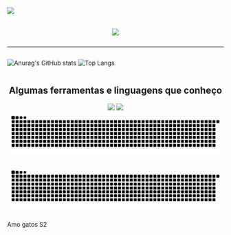 
<img align="left" src="https://visitor-badge.laobi.icu/badge?page_id=M4rcus-0.M4rcus-0" />

<h1 align="center">
  <a href="https://git.io/typing-svg">
    <img src="https://readme-typing-svg.herokuapp.com/?font=Rubik+Mono+One&size=35&center=true&vCenter=true&width=500&height=70&duration=3000&lines=Olá+devs!;Meu+nome+é+Marcus!;Tenha+um+bom+dia+s2;" />
  </a>
</h1>

<hr>
<div style="display: flex;justify-content: space-between; flex-direction: row;">
  
![Anurag's GitHub stats](https://github-readme-stats.vercel.app/api?username=M4rcus-0&show_icons=true&theme=default&count_private=true&title_color=fff&text_color=fff&icon_color=fff&border_color=000&bg_color=45,000,E00A24,07041E,000&locale=pt-br)
![Top Langs](https://github-readme-stats.vercel.app/api/top-langs/?username=M4rcus-0&hide_progress=true&title_color=000&text_color=000&border_color=fff&bg_color=45,fff,f72585,4cc9f0,fff&locale=pt-br)

</div>

<h2 align="center">Algumas ferramentas e linguagens que conheço</h2>

<div align="center">
    <img src="https://skillicons.dev/icons?i=html,css,javascript,typescript,c,java,php,python,react" />
    <img src="https://skillicons.dev/icons?i=vscode,github,figma,git,mysql" />
</div>

<div align="center">
  <img alt="snake eating my contributions" src="https://raw.githubusercontent.com/M4rcus-0/M4rcus-0/output/github-contribution-grid-snake.svg" />
</div>

![Snake animation](https://github.com/M4rcus-0/M4rcus-0/blob/output/github-contribution-grid-snake.svg)

Amo gatos S2
